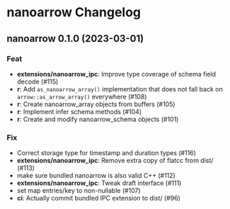 <!---
  Licensed to the Apache Software Foundation (ASF) under one
  or more contributor license agreements.  See the NOTICE file
  distributed with this work for additional information
  regarding copyright ownership.  The ASF licenses this file
  to you under the Apache License, Version 2.0 (the
  "License"); you may not use this file except in compliance
  with the License.  You may obtain a copy of the License at

    http://www.apache.org/licenses/LICENSE-2.0

  Unless required by applicable law or agreed to in writing,
  software distributed under the License is distributed on an
  "AS IS" BASIS, WITHOUT WARRANTIES OR CONDITIONS OF ANY
  KIND, either express or implied.  See the License for the
  specific language governing permissions and limitations
  under the License.
-->

# nanoarrow Changelog

## nanoarrow 0.1.0 (2023-03-01)

### Feat

- **extensions/nanoarrow_ipc**: Improve type coverage of schema field decode (#115)
- **r**: Add `as_nanoarrow_array()` implementation that does not fall back on `arrow::as_arrow_array()` everywhere (#108)
- **r**: Create nanoarrow_array objects from buffers (#105)
- **r**: Implement infer schema methods (#104)
- **r**: Create and modify nanoarrow_schema objects (#101)

### Fix

- Correct storage type for timestamp and duration types (#116)
- **extensions/nanoarrow_ipc**: Remove extra copy of flatcc from dist/ (#113)
- make sure bundled nanoarrow is also valid C++ (#112)
- **extensions/nanoarrow_ipc**: Tweak draft interface (#111)
- set map entries/key to non-nullable (#107)
- **ci**: Actually commit bundled IPC extension to dist/ (#96)
